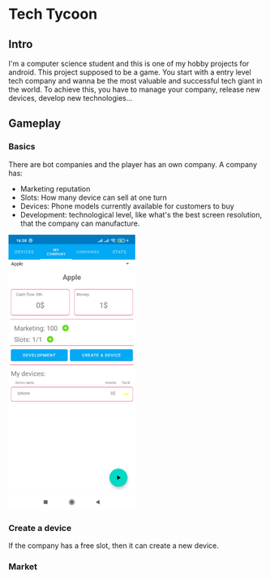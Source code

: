 # Tech Tycoon

## Intro
I'm a computer science student and this is one of my hobby projects for android.
This project supposed to be a game. You start with a entry level tech company and wanna be the most valuable and successful tech giant in the world. To achieve this, you have to manage your company, release new devices, develop new technologies...

## Gameplay
### Basics
There are bot companies and the player has an own company. 
A company has:
- Marketing reputation
- Slots: How many device can sell at one turn
- Devices: Phone models currently available for customers to buy
- Development: technological level, like what's the best screen resolution, that the company can manufacture. 

<img src="/app/githubScreenshots/company.jpg" width="250">

### Create a device
If the company has a free slot, then it can create a new device.


### Market
